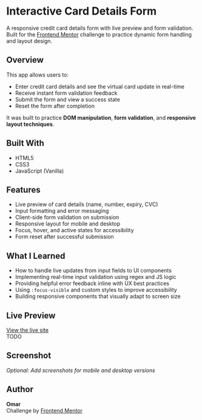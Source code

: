 # Interactive Card Details Form

A responsive credit card details form with live preview and form validation. Built for the [Frontend Mentor](https://www.frontendmentor.io) challenge to practice dynamic form handling and layout design.

## Overview

This app allows users to:

- Enter credit card details and see the virtual card update in real-time
- Receive instant form validation feedback
- Submit the form and view a success state
- Reset the form after completion

It was built to practice **DOM manipulation**, **form validation**, and **responsive layout techniques**.

## Built With

- HTML5  
- CSS3  
- JavaScript (Vanilla)  

## Features

- Live preview of card details (name, number, expiry, CVC)
- Input formatting and error messaging
- Client-side form validation on submission
- Responsive layout for mobile and desktop
- Focus, hover, and active states for accessibility
- Form reset after successful submission

## What I Learned

- How to handle live updates from input fields to UI components
- Implementing real-time input validation using regex and JS logic
- Providing helpful error feedback inline with UX best practices
- Using `:focus-visible` and custom styles to improve accessibility
- Building responsive components that visually adapt to screen size

## Live Preview

[View the live site](#)  
TODO

## Screenshot

*Optional: Add screenshots for mobile and desktop versions*

## Author

**Omar**  
Challenge by [Frontend Mentor](https://www.frontendmentor.io)
